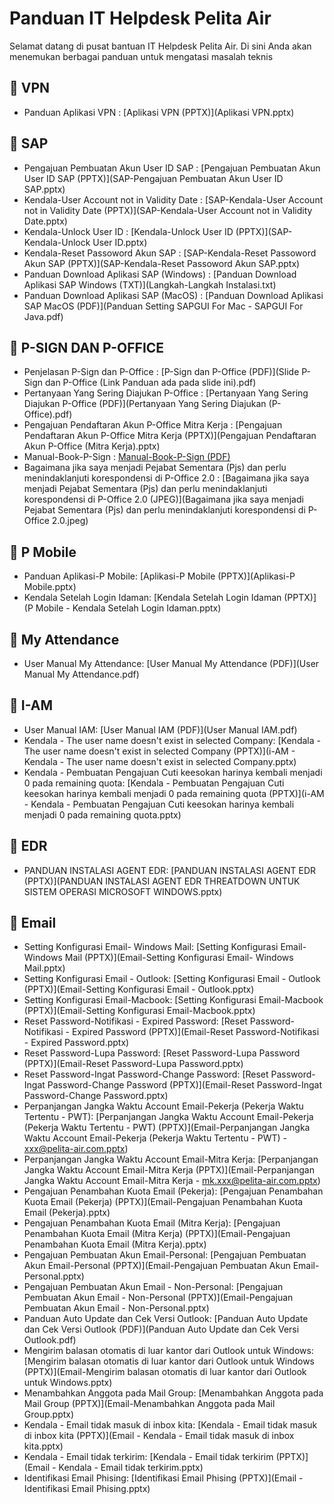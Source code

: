 # Panduan IT Helpdesk Pelita Air

Selamat datang di pusat bantuan IT Helpdesk Pelita Air. Di sini Anda akan menemukan berbagai panduan untuk mengatasi masalah teknis
## 🔹 VPN
- Panduan Aplikasi VPN : [Aplikasi VPN (PPTX)](Aplikasi VPN.pptx)
## 🔹 SAP
- Pengajuan Pembuatan Akun User ID SAP : [Pengajuan Pembuatan Akun User ID SAP (PPTX)](SAP-Pengajuan Pembuatan Akun User ID SAP.pptx)
- Kendala-User Account not in Validity Date : [SAP-Kendala-User Account not in Validity Date (PPTX)](SAP-Kendala-User Account not in Validity Date.pptx)
- Kendala-Unlock User ID : [Kendala-Unlock User ID (PPTX)](SAP-Kendala-Unlock User ID.pptx)
- Kendala-Reset Passoword Akun SAP : [SAP-Kendala-Reset Passoword Akun SAP (PPTX)](SAP-Kendala-Reset Passoword Akun SAP.pptx)
- Panduan Download Aplikasi SAP (Windows) : [Panduan Download Aplikasi SAP Windows (TXT)](Langkah-Langkah Instalasi.txt)
- Panduan Download Aplikasi SAP (MacOS) : [Panduan Download Aplikasi SAP MacOS (PDF)](Panduan Setting SAPGUI For Mac - SAPGUI For Java.pdf)
## 🔹 P-SIGN DAN P-OFFICE
- Penjelasan P-Sign dan P-Office : [P-Sign dan P-Office (PDF)](Slide P-Sign dan P-Office (Link Panduan ada pada slide ini).pdf)
- Pertanyaan Yang Sering Diajukan P-Office : [Pertanyaan Yang Sering Diajukan P-Office (PDF)](Pertanyaan Yang Sering Diajukan (P-Office).pdf)
- Pengajuan Pendaftaran Akun P-Office Mitra Kerja : [Pengajuan Pendaftaran Akun P-Office Mitra Kerja (PPTX)](Pengajuan Pendaftaran Akun P-Office (Mitra Kerja).pptx)
- Manual-Book-P-Sign : [Manual-Book-P-Sign (PDF)](Manual-Book-P-Sign.pdf)
- Bagaimana jika saya menjadi Pejabat Sementara (Pjs) dan perlu menindaklanjuti korespondensi di P-Office 2.0 : [Bagaimana jika saya menjadi Pejabat Sementara (Pjs) dan perlu menindaklanjuti korespondensi di P-Office 2.0 (JPEG)](Bagaimana jika saya menjadi Pejabat Sementara (Pjs) dan perlu menindaklanjuti korespondensi di P-Office 2.0.jpeg)
## 🔹 P Mobile
- Panduan Aplikasi-P Mobile: [Aplikasi-P Mobile (PPTX)](Aplikasi-P Mobile.pptx)
- Kendala Setelah Login Idaman: [Kendala Setelah Login Idaman (PPTX)](P Mobile - Kendala Setelah Login Idaman.pptx)
## 🔹 My Attendance
- User Manual My Attendance: [User Manual My Attendance (PDF)](User Manual My Attendance.pdf)
## 🔹 I-AM
- User Manual IAM: [User Manual IAM (PDF)](User Manual IAM.pdf)
- Kendala - The user name doesn't exist in selected Company: [Kendala - The user name doesn't exist in selected Company (PPTX)](i-AM - Kendala - The user name doesn't exist in selected Company.pptx)
- Kendala - Pembuatan Pengajuan Cuti keesokan harinya kembali menjadi 0 pada remaining quota: [Kendala - Pembuatan Pengajuan Cuti keesokan harinya kembali menjadi 0 pada remaining quota (PPTX)](i-AM - Kendala - Pembuatan Pengajuan Cuti keesokan harinya kembali menjadi 0 pada remaining quota.pptx)
## 🔹 EDR
- PANDUAN INSTALASI AGENT EDR: [PANDUAN INSTALASI AGENT EDR (PPTX)](PANDUAN INSTALASI AGENT EDR THREATDOWN UNTUK SISTEM OPERASI MICROSOFT WINDOWS.pptx)
## 🔹 Email
- Setting Konfigurasi Email- Windows Mail: [Setting Konfigurasi Email- Windows Mail (PPTX)](Email-Setting Konfigurasi Email- Windows Mail.pptx)
- Setting Konfigurasi Email - Outlook: [Setting Konfigurasi Email - Outlook (PPTX)](Email-Setting Konfigurasi Email - Outlook.pptx)
- Setting Konfigurasi Email-Macbook: [Setting Konfigurasi Email-Macbook (PPTX)](Email-Setting Konfigurasi Email-Macbook.pptx)
- Reset Password-Notifikasi - Expired Password: [Reset Password-Notifikasi - Expired Password (PPTX)](Email-Reset Password-Notifikasi - Expired Password.pptx)
- Reset Password-Lupa Password: [Reset Password-Lupa Password (PPTX)](Email-Reset Password-Lupa Password.pptx)
- Reset Password-Ingat Password-Change Password: [Reset Password-Ingat Password-Change Password (PPTX)](Email-Reset Password-Ingat Password-Change Password.pptx)
- Perpanjangan Jangka Waktu Account Email-Pekerja (Pekerja Waktu Tertentu - PWT): [Perpanjangan Jangka Waktu Account Email-Pekerja (Pekerja Waktu Tertentu - PWT) (PPTX)](Email-Perpanjangan Jangka Waktu Account Email-Pekerja (Pekerja Waktu Tertentu - PWT) - xxx@pelita-air.com.pptx)
- Perpanjangan Jangka Waktu Account Email-Mitra Kerja: [Perpanjangan Jangka Waktu Account Email-Mitra Kerja (PPTX)](Email-Perpanjangan Jangka Waktu Account Email-Mitra Kerja - mk.xxx@pelita-air.com.pptx)
- Pengajuan Penambahan Kuota Email (Pekerja): [Pengajuan Penambahan Kuota Email (Pekerja) (PPTX)](Email-Pengajuan Penambahan Kuota Email (Pekerja).pptx)
- Pengajuan Penambahan Kuota Email (Mitra Kerja): [Pengajuan Penambahan Kuota Email (Mitra Kerja) (PPTX)](Email-Pengajuan Penambahan Kuota Email (Mitra Kerja).pptx)
- Pengajuan Pembuatan Akun Email-Personal: [Pengajuan Pembuatan Akun Email-Personal (PPTX)](Email-Pengajuan Pembuatan Akun Email-Personal.pptx)
- Pengajuan Pembuatan Akun Email - Non-Personal: [Pengajuan Pembuatan Akun Email - Non-Personal (PPTX)](Email-Pengajuan Pembuatan Akun Email - Non-Personal.pptx)
- Panduan Auto Update dan Cek Versi Outlook: [Panduan Auto Update dan Cek Versi Outlook (PDF)](Panduan Auto Update dan Cek Versi Outlook.pdf)
- Mengirim balasan otomatis di luar kantor dari Outlook untuk Windows: [Mengirim balasan otomatis di luar kantor dari Outlook untuk Windows (PPTX)](Email-Mengirim balasan otomatis di luar kantor dari Outlook untuk Windows.pptx)
- Menambahkan Anggota pada Mail Group: [Menambahkan Anggota pada Mail Group (PPTX)](Email-Menambahkan Anggota pada Mail Group.pptx)
- Kendala - Email tidak masuk di inbox kita: [Kendala - Email tidak masuk di inbox kita (PPTX)](Email - Kendala - Email tidak masuk di inbox kita.pptx)
- Kendala - Email tidak terkirim: [Kendala - Email tidak terkirim (PPTX)](Email - Kendala - Email tidak terkirim.pptx)
- Identifikasi Email Phising: [Identifikasi Email Phising (PPTX)](Email - Identifikasi Email Phising.pptx)